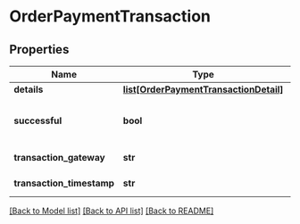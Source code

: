 # OrderPaymentTransaction

## Properties
Name | Type | Description | Notes
------------ | ------------- | ------------- | -------------
**details** | [**list[OrderPaymentTransactionDetail]**](OrderPaymentTransactionDetail.md) | Details | [optional] 
**successful** | **bool** | True if the transaction was successful | [optional] 
**transaction_gateway** | **str** | Transaction gateway | [optional] 
**transaction_timestamp** | **str** | Transaction date/time | [optional] 

[[Back to Model list]](../README.md#documentation-for-models) [[Back to API list]](../README.md#documentation-for-api-endpoints) [[Back to README]](../README.md)


